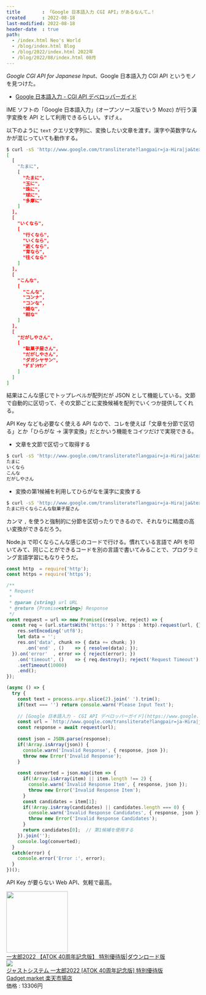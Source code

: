 ```yaml
---
title        : 「Google 日本語入力 CGI API」があるなんて…！
created      : 2022-08-18
last-modified: 2022-08-18
header-date  : true
path:
  - /index.html Neo's World
  - /blog/index.html Blog
  - /blog/2022/index.html 2022年
  - /blog/2022/08/index.html 08月
---
```


*Google CGI API for Japanese Input*、Google 日本語入力 CGI API というモノを見つけた。

- [Google 日本語入力 - CGI API デベロッパーガイド](https://www.google.co.jp/ime/cgiapi.html)

IME ソフトの「Google 日本語入力」(オープンソース版でいう Mozc) が行う漢字変換を API として利用できるらしい。すげぇ。

以下のように `text` クエリ文字列に、変換したい文章を渡す。漢字や英数字なんかが混じっていても動作する。

```bash
$ curl -sS 'http://www.google.com/transliterate?langpair=ja-Hira|ja&text=たまにいくならこんなだがしやさん' | jq
[
  [
    "たまに",
    [
      "たまに",
      "玉に",
      "珠に",
      "球に",
      "多摩に"
    ]
  ],
  [
    "いくなら",
    [
      "行くなら",
      "いくなら",
      "逝くなら",
      "育なら",
      "往くなら"
    ]
  ],
  [
    "こんな",
    [
      "こんな",
      "コンナ",
      "コンな",
      "婚な",
      "紺な"
    ]
  ],
  [
    "だがしやさん",
    [
      "駄菓子屋さん",
      "だがしやさん",
      "ダガシヤサン",
      "ﾀﾞｶﾞｼﾔｻﾝ"
    ]
  ]
]
```

結果はこんな感じでトップレベルが配列だが JSON として機能している。文節で自動的に区切って、その文節ごとに変換候補を配列でいくつか提供してくれる。

API Key なども必要なく使える API なので、コレを使えば「文章を分節で区切る」とか「ひらがな → 漢字変換」だとかいう機能をコイツだけで実現できる。

- 文章を文節で区切って取得する

```bash
$ curl -sS 'http://www.google.com/transliterate?langpair=ja-Hira|ja&text=たまにいくならこんなだがしやさん' | jq -r '.[][0]'
たまに
いくなら
こんな
だがしやさん
```

- 変換の第1候補を利用してひらがなを漢字に変換する

```bash
$ curl -sS 'http://www.google.com/transliterate?langpair=ja-Hira|ja&text=たまにいくならこんなだがしやさん' | jq -j '.[][1][0]|tostring'
たまに行くならこんな駄菓子屋さん
```

カンマ `,` を使うと強制的に分節を区切ったりできるので、それなりに精度の高い変換ができるだろう。

Node.js で叩くならこんな感じのコードで行ける。慣れている言語で API を叩いてみて、同じことができるコードを別の言語で書いてみることで、プログラミング言語学習にもなりそうだ。

```javascript
const http  = require('http');
const https = require('https');

/**
 * Request
 * 
 * @param {string} url URL
 * @return {Promise<string>} Response
 */
const request = url => new Promise((resolve, reject) => {
  const req = (url.startsWith('https:') ? https : http).request(url, {}, res => {
    res.setEncoding('utf8');
    let data = '';
    res.on('data', chunk => { data += chunk; })
       .on('end' , ()    => { resolve(data); });
  }).on('error'  , error => { reject(error); })
    .on('timeout', ()    => { req.destroy(); reject('Request Timeout'); })
    .setTimeout(10000)
    .end();
});

(async () => {
  try {
    const text = process.argv.slice(2).join(' ').trim();
    if(text === '') return console.warn('Please Input Text');
    
    // [Google 日本語入力 - CGI API デベロッパーガイド](https://www.google.co.jp/ime/cgiapi.html)
    const url = `http://www.google.com/transliterate?langpair=ja-Hira|ja&text=${text}`;
    const response = await request(url);
    
    const json = JSON.parse(response);
    if(!Array.isArray(json)) {
      console.warn('Invalid Response', { response, json });
      throw new Error('Invalid Response');
    }
    
    const converted = json.map(item => {
      if(!Array.isArray(item) || item.length !== 2) {
        console.warn('Invalid Response Item', { response, json });
        throw new Error('Invalid Response Item');
      }
      const candidates = item[1];
      if(!Array.isArray(candidates) || candidates.length === 0) {
        console.warn('Invalid Response Candidates', { response, json });
        throw new Error('Invalid Response Candidates');
      }
      return candidates[0];  // 第1候補を使用する
    }).join('');
    console.log(converted);
  }
  catch(error) {
    console.error('Error :', error);
  }
})();
```

API Key が要らない Web API、気軽で最高。

<div class="ad-amazon">
  <div class="ad-amazon-image">
    <a href="https://www.amazon.co.jp/dp/B09QWVTP8W?tag=neos21-22&amp;linkCode=osi&amp;th=1&amp;psc=1">
      <img src="https://m.media-amazon.com/images/I/61kSfRPo4NL._SL160_.jpg" width="160" height="160">
    </a>
  </div>
  <div class="ad-amazon-info">
    <div class="ad-amazon-title">
      <a href="https://www.amazon.co.jp/dp/B09QWVTP8W?tag=neos21-22&amp;linkCode=osi&amp;th=1&amp;psc=1">一太郎2022 【ATOK 40周年記念版】 特別優待版|ダウンロード版</a>
    </div>
  </div>
</div>

<div class="ad-rakuten">
  <div class="ad-rakuten-image">
    <a href="https://hb.afl.rakuten.co.jp/hgc/g00tjea2.waxyc1b7.g00tjea2.waxyd5f0/?pc=https%3A%2F%2Fitem.rakuten.co.jp%2Fgadgetmart%2F4988637164141%2F&amp;m=http%3A%2F%2Fm.rakuten.co.jp%2Fgadgetmart%2Fi%2F10026787%2F">
      <img src="https://thumbnail.image.rakuten.co.jp/@0_mall/gadgetmart/cabinet/main/25/4988637164141.jpg?_ex=128x128">
    </a>
  </div>
  <div class="ad-rakuten-info">
    <div class="ad-rakuten-title">
      <a href="https://hb.afl.rakuten.co.jp/hgc/g00tjea2.waxyc1b7.g00tjea2.waxyd5f0/?pc=https%3A%2F%2Fitem.rakuten.co.jp%2Fgadgetmart%2F4988637164141%2F&amp;m=http%3A%2F%2Fm.rakuten.co.jp%2Fgadgetmart%2Fi%2F10026787%2F">ジャストシステム 一太郎2022 [ATOK 40周年記念版] 特別優待版</a>
    </div>
    <div class="ad-rakuten-shop">
      <a href="https://hb.afl.rakuten.co.jp/hgc/g00tjea2.waxyc1b7.g00tjea2.waxyd5f0/?pc=https%3A%2F%2Fwww.rakuten.co.jp%2Fgadgetmart%2F&amp;m=http%3A%2F%2Fm.rakuten.co.jp%2Fgadgetmart%2F">Gadget market 楽天市場店</a>
    </div>
    <div class="ad-rakuten-price">価格 : 13306円</div>
  </div>
</div>
